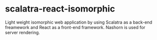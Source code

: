 # scalatra-react-isomorphic
Light weight isomorphic web application by using Scalatra as a back-end freamework and React as a front-end framework. Nashorn is used for server rendering.
